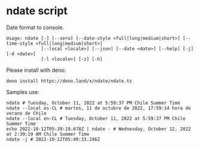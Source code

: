 # ndate script

Date format to console.

```shell
Usage: ndate [-] [--zero] [--date-style <full|long|medium|short>] [--time-style <full|long|medium|short>]
             [--local <locale>] [--json] [--date <date>] [--help] [-j] [-d <date>]
             [-l <locale>] [-z] [-h]
```

Please install with deno:

```shell
deno install https://deno.land/x/ndate/ndate.ts
```

Samples use:

```shell
ndate # Tuesday, October 11, 2022 at 5:59:37 PM Chile Summer Time
ndate --local es-CL # martes, 11 de octubre de 2022, 17:59:14 hora de verano de Chile
ndate --local en-CL # Tuesday, October 11, 2022 at 5:59:37 PM Chile Summer Time
echo 2022-10-12T05:39:19.678Z | ndate - # Wednesday, October 12, 2022 at 2:39:19 AM Chile Summer Time
ndate -j # 2022-10-12T05:40:33.246Z
```
